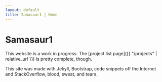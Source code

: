```yaml
---
layout: default
title: Samasaur1 | Home
---
```

# Samasaur1
This website is a work in progress. The [project list page]({{ "/projects" | relative_url }}) is pretty complete, though.

This site was made with Jekyll, Bootstrap, code snippets off the Internet and StackOverflow, blood, sweat, and tears.
